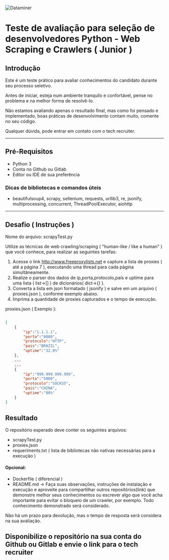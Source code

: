 ![Dataminer](http://www.dataminerdbm.com.br/wp-content/uploads/2020/10/logomarca-1x.png)

# Teste de avaliação para seleção de desenvolvedores Python - Web Scraping e Crawlers ( Junior )

## Introdução

Este é um teste prático para avaliar conhecimentos do candidato durante seu processo 
seletivo.

Antes de iniciar, esteja num ambiente tranquilo e confortável, pense no problema e na melhor forma de resolvê-lo.

Não estamos avaliando apenas o resultado final, mas como foi pensado e implementado, boas práticas de desenvolvimento contam muito, comente no seu código.

Qualquer dúvida, pode entrar em contato com o tech recruiter.

---

## Pré-Requisitos

- Python 3
- Conta no Github ou Gitlab 
- Editor ou IDE de sua preferência 

### Dicas de bibliotecas e comandos úteis

- beautifulsoup4, scrapy, sellenium, requests, urllib3, re, jsonify, multiprocessing, concurrent, ThreadPoolExecutor, aiohttp

---

## Desafio ( Instruções )

Nome do arquivo: scrapyTest.py

Utilize as técnicas de web crawling/scraping ( "human-like / like a human" ) que você conhece, para realizar as seguintes tarefas:

1) Acesse o link http://www.freeproxylists.net e capture a lista de proxies ( até a página 7 ), executando uma thread para cada página simultâneamente.
2) Realize o parser dos dados de ip,porta,protocolo,país e uptime para uma lista ( list->[] ) de dicionários( dict->{} ). 
3) Converta a lista em json formatado ( jsonify ) e salve em um arquivo ( proxies.json ), conforme exemplo abaixo.
3) Imprima a quantidade de proxies capturados e o tempo de execução.


proxies.json ( Exemplo ):

```json 

[
    {
        "ip":"1.1.1.1",
        "porta":"8080",
        "protocolo":"HTTP",
        "pais":"BRAZIL",
        "uptime":"32.8%"
    },
    ...
    ...
    {
        "ip":"999.999.999.999",
        "porta":"5000",
        "protocolo":"SOCKS5",
        "pais":"CHINA",
        "uptime":"80%"
    }
]
```

## Resultado

O repositório esperado deve conter os seguintes arquivos:

- scrapyTest.py
- proxies.json
- requeriments.txt ( lista de bibliotecas não nativas necessárias para a execução )
#### **Opcional:**
- Dockerfile ( diferencial )
- README.md -> Faça suas observações, instruções de instalação e execução e aproveite para compartilhar outros repositórios(link) que demonstre melhor seus conhecimentos ou escrever algo que você acha importante para evitar o bloqueio de um crawler, por exemplo. Todo conhecimento demonstrado será considerado.

Não há um prazo para devolução, mas o tempo de resposta será considera na sua avaliação.


## **Disponibilize o repositório na sua conta do Github ou Gitlab e envie o link para o tech recruiter**

